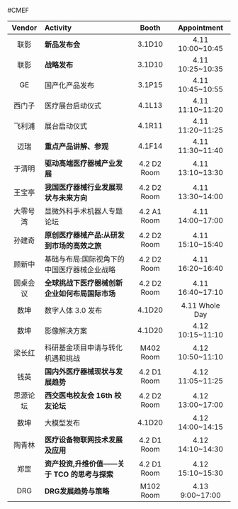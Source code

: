 #CMEF  

| Vendor | Activity                     |    Booth    |   Appointment    |
| :----: | :--------------------------- | :---------: | :--------------: |
|   联影   | **新品发布会**                    |   3.1D10    | 4.11 10:00~10:45 |
|   联影   | **战略发布**                     |   3.1D10    | 4.11 10:25~10:35 |
|   GE   | 国产化产品发布                      |   3.1P15    | 4.11 10:45~10:55 |
|  西门子   | 医疗展台启动仪式                     |   4.1L13    | 4.11 11:10~11:20 |
|  飞利浦   | 展台启动仪式                       |   4.1R11    | 4.11 11:20~11:25 |
|   迈瑞   | **重点产品讲解、参观**                |   4.1F14    | 4.11 11:30~11:40 |
|  于清明   | **驱动高端医疗器械产业发展**             | 4.2 D2 Room | 4.11 13:10~13:30 |
|  王宝亭   | **我国医疗器械行业发展现状与未来方向**        | 4.2 D2 Room | 4.11 13:30~14:00 |
|  大零号湾  | 显微外科手术机器人专题论坛                | 4.2 A1 Room | 4.11 14:00~17:00 |
|  孙建奇   | **原创医疗器械产品:从研发到市场的高效之旅**     | 4.2 D2 Room | 4.11 15:10~15:40 |
|  顾新中   | 基础与布局:国际视角下的中国医疗器械企业战略       | 4.2 D2 Room | 4.11 16:20~16:40 |
|  圆桌会议  | **全球挑战下医疗器械创新企业如何布局国际市场**    | 4.2 D2 Room | 4.11 16:40~17:10 |
|   数坤   | 数字人体 3.0 发布                  |   4.1D20    |  4.11 Whole Day  |
|   数坤   | 影像解决方案                       |   4.1D20    | 4.12 10:15~11:10 |
|  梁长红   | 科研基金项目申请与转化机遇和挑战             |  M402 Room  | 4.12 10:50~11:10 |
|   钱英   | **国内外医疗器械现状与发展趋势**           | 4.2 D1 Room | 4.12 11:05~11:25 |
|  思源论坛  | **西交医电校友会 16th 校友论坛**        | 4.2 D2 Room | 4.12 13:00~17:00 |
|   数坤   | 大模型发布                        |   4.1D20    | 4.12 14:00~14:15 |
|  陶青林   | **医疗设备物联网技术发展及应用**           | 4.2 D1 Room | 4.12 14:10~14:30 |
|   郑罡   | **资产投资,升维价值——关于 TCO 的思考与探索** | 4.2 D1 Room | 4.12 15:10~15:30 |
|  DRG   | **DRG发展趋势与策略**               |  M102 Room  | 4.13 9:00~17:00  |
